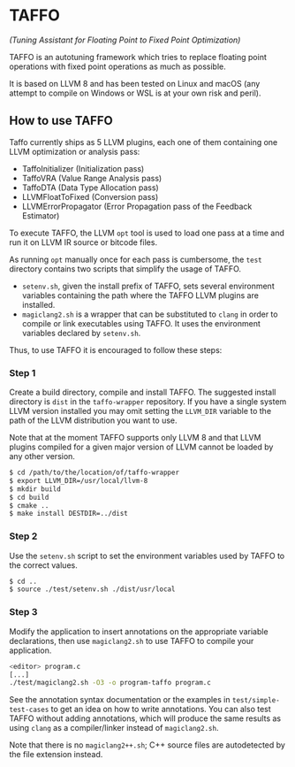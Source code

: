 # TAFFO
*(Tuning Assistant for Floating Point to Fixed Point Optimization)*

TAFFO is an autotuning framework which tries to replace floating point operations with fixed point operations as much as possible.

It is based on LLVM 8 and has been tested on Linux and macOS (any attempt to compile on Windows or WSL is at your own risk and peril).

## How to use TAFFO

Taffo currently ships as 5 LLVM plugins, each one of them containing one LLVM optimization or analysis pass:

 - TaffoInitializer (Initialization pass)
 - TaffoVRA (Value Range Analysis pass)
 - TaffoDTA (Data Type Allocation pass)
 - LLVMFloatToFixed (Conversion pass)
 - LLVMErrorPropagator (Error Propagation pass of the Feedback Estimator)

To execute TAFFO, the LLVM `opt` tool is used to load one pass at a time and run it on LLVM IR source or bitcode files.

As running `opt` manually once for each pass is cumbersome, the `test` directory contains two scripts that simplify the usage of TAFFO.

 - `setenv.sh`, given the install prefix of TAFFO, sets several environment variables containing the path where the TAFFO LLVM plugins are installed.
 - `magiclang2.sh` is a wrapper that can be substituted to `clang` in order to compile or link executables using TAFFO. It uses the environment variables declared by `setenv.sh`.

Thus, to use TAFFO it is encouraged to follow these steps:

### Step 1

Create a build directory, compile and install TAFFO.
The suggested install directory is `dist` in the `taffo-wrapper` repository.
If you have a single system LLVM version installed you may omit setting the `LLVM_DIR` variable to the path of the LLVM distribution you want to use.

Note that at the moment TAFFO supports only LLVM 8 and that LLVM plugins compiled for a given major version of LLVM cannot be loaded by any other version.

```sh
$ cd /path/to/the/location/of/taffo-wrapper
$ export LLVM_DIR=/usr/local/llvm-8
$ mkdir build
$ cd build
$ cmake ..
$ make install DESTDIR=../dist
```

### Step 2

Use the `setenv.sh` script to set the environment variables used by TAFFO to the correct values.

```sh
$ cd ..
$ source ./test/setenv.sh ./dist/usr/local
``` 

### Step 3

Modify the application to insert annotations on the appropriate variable declarations, then use `magiclang2.sh` to use TAFFO to compile your application.

```sh
<editor> program.c
[...]
./test/magiclang2.sh -O3 -o program-taffo program.c
```

See the annotation syntax documentation or the examples in `test/simple-test-cases` to get an idea on how to write annotations. You can also test TAFFO without adding annotations, which will produce the same results as using `clang` as a compiler/linker instead of `magiclang2.sh`.

Note that there is no `magiclang2++.sh`; C++ source files are autodetected by the file extension instead.
